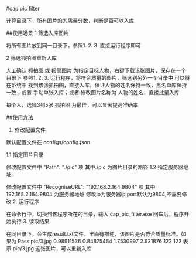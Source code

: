 #cap pic filter

计算目录下，所有图片的的质量分数，判断是否可以入库

##使用场景
1 筛选入库图片

将所有图片放到同一目录下，参照1. 2. 3. 直接运行程序即可

2 筛选抓拍图重新入库

人工确认 抓拍图 或 报警图片 为指定目标人物，右键下载该张图片，保存在一个目录下
参照1. 2. 3. 运行程序，将符合质量的图片，筛选到另外一个目录中
可以将在系统中 找到该张抓拍图，直接入库，保证人物的姓名保持一致，黑名单库保持一致；或者 手动单张入库；或者 修改图片名称为 人物的姓名，直接批量入库

每个人，选择3到5张 抓拍图 为最佳，可以显著提高准确率

##使用方法
1. 修改配置文件

默认配置文件在 configs/config.json

1.1 指定图片目录

修改配置文件中 "Path": "./pic" 项
其中./pic 为图片目录的路径
1.2 指定服务器地址

修改配置文件中  "RecogniseURL": "192.168.2.164:9804" 项
其中 192.168.2.164:9804 为服务器地址
修改ip为服务器ip,port默认为9804,不需要修改
2. 运行程序

在命令行中，切换到该程序所在的目录，输入
cap_pic_filter.exe
回车后，程序开始执行
3. 读取结果

在同目录下，会生成result.txt文件，里面有描述，该图片是否符合质量标准。如果为
Pass  pic/3.jpg 0.98911536 0.84875464 1.7530997 2.621876 122 122
表示 pic/3.jpg 这张图片，可以重新入库